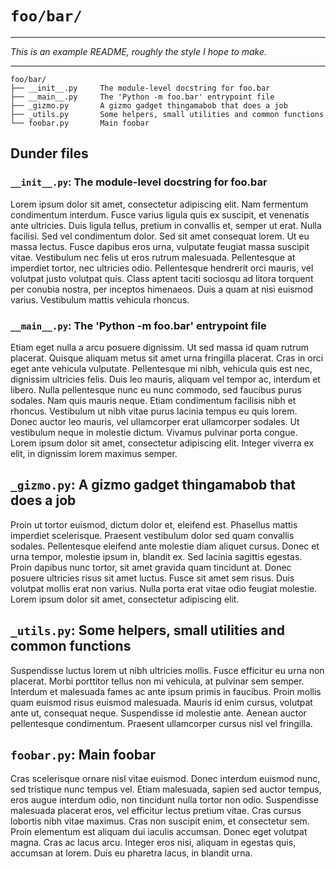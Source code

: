 # `foo/bar/`

---

*This is an example README, roughly the style I hope to make.*

---


```
foo/bar/
├── __init__.py     The module-level docstring for foo.bar
├── __main__.py     The 'Python -m foo.bar' entrypoint file
├── _gizmo.py       A gizmo gadget thingamabob that does a job
├── _utils.py       Some helpers, small utilities and common functions
└── foobar.py       Main foobar
```

## Dunder files

### `__init__.py`: The module-level docstring for foo.bar

Lorem ipsum dolor sit amet, consectetur adipiscing elit. Nam fermentum condimentum
interdum. Fusce varius ligula quis ex suscipit, et venenatis ante ultricies. Duis
ligula tellus, pretium in convallis et, semper ut erat. Nulla facilisi. Sed vel
condimentum dolor. Sed sit amet consequat lorem. Ut eu massa lectus. Fusce dapibus
eros urna, vulputate feugiat massa suscipit vitae. Vestibulum nec felis ut eros
rutrum malesuada. Pellentesque at imperdiet tortor, nec ultricies odio. Pellentesque
hendrerit orci mauris, vel volutpat justo volutpat quis. Class aptent taciti
sociosqu ad litora torquent per conubia nostra, per inceptos himenaeos. Duis a quam
at nisi euismod varius. Vestibulum mattis vehicula rhoncus.

### `__main__.py`: The 'Python -m foo.bar' entrypoint file

Etiam eget nulla a arcu posuere dignissim. Ut sed massa id quam rutrum placerat.
Quisque aliquam metus sit amet urna fringilla placerat. Cras in orci eget ante
vehicula vulputate. Pellentesque mi nibh, vehicula quis est nec, dignissim
ultricies felis. Duis leo mauris, aliquam vel tempor ac, interdum et libero. Nulla
pellentesque nunc eu nunc commodo, sed faucibus purus sodales. Nam quis mauris
neque. Etiam condimentum facilisis nibh et rhoncus. Vestibulum ut nibh vitae purus
lacinia tempus eu quis lorem. Donec auctor leo mauris, vel ullamcorper erat
ullamcorper sodales. Ut vestibulum neque in molestie dictum. Vivamus pulvinar porta
congue. Lorem ipsum dolor sit amet, consectetur adipiscing elit. Integer viverra ex
elit, in dignissim lorem maximus semper.

## `_gizmo.py`: A gizmo gadget thingamabob that does a job

Proin ut tortor euismod, dictum dolor et, eleifend est. Phasellus mattis imperdiet
scelerisque. Praesent vestibulum dolor sed quam convallis sodales. Pellentesque
eleifend ante molestie diam aliquet cursus. Donec et urna tempor, molestie ipsum
in, blandit ex. Sed lacinia sagittis egestas. Proin dapibus nunc tortor, sit amet
gravida quam tincidunt at. Donec posuere ultricies risus sit amet luctus. Fusce
sit amet sem risus. Duis volutpat mollis erat non varius. Nulla porta erat vitae
odio feugiat molestie. Lorem ipsum dolor sit amet, consectetur adipiscing elit.


## `_utils.py`: Some helpers, small utilities and common functions

Suspendisse luctus lorem ut nibh ultricies mollis. Fusce efficitur eu urna non
placerat. Morbi porttitor tellus non mi vehicula, at pulvinar sem semper. Interdum
et malesuada fames ac ante ipsum primis in faucibus. Proin mollis quam euismod
risus euismod malesuada. Mauris id enim cursus, volutpat ante ut, consequat neque.
Suspendisse id molestie ante. Aenean auctor pellentesque condimentum. Praesent
ullamcorper cursus nisl vel fringilla.

## `foobar.py`: Main foobar

Cras scelerisque ornare nisl vitae euismod. Donec interdum euismod nunc, sed
tristique nunc tempus vel. Etiam malesuada, sapien sed auctor tempus, eros augue
interdum odio, non tincidunt nulla tortor non odio. Suspendisse malesuada placerat
eros, vel efficitur lectus pretium vitae. Cras cursus lobortis nibh vitae maximus.
Cras non suscipit enim, et consectetur sem. Proin elementum est aliquam dui iaculis
accumsan. Donec eget volutpat magna. Cras ac lacus arcu. Integer eros nisi, aliquam
in egestas quis, accumsan at lorem. Duis eu pharetra lacus, in blandit urna.
